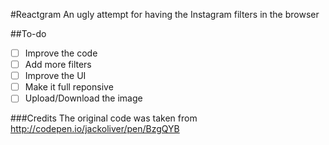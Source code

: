 #Reactgram
An ugly attempt for having the Instagram filters in the browser

##To-do
- [ ] Improve the code
- [ ] Add more filters
- [ ] Improve the UI
- [ ] Make it full reponsive
- [ ] Upload/Download the image

###Credits
The original code was taken from http://codepen.io/jackoliver/pen/BzgQYB
